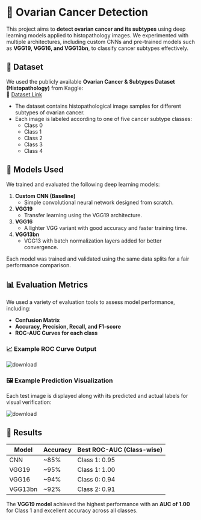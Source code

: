 # 🧬 Ovarian Cancer Detection

This project aims to **detect ovarian cancer and its subtypes** using deep learning models applied to histopathology images. We experimented with multiple architectures, including custom CNNs and pre-trained models such as **VGG19, VGG16, and VGG13bn**, to classify cancer subtypes effectively.

## 📂 Dataset

We used the publicly available **Ovarian Cancer & Subtypes Dataset (Histopathology)** from Kaggle:  
🔗 [Dataset Link](https://www.kaggle.com/datasets/bitsnpieces/ovarian-cancer-and-subtypes-dataset-histopathology)

- The dataset contains histopathological image samples for different subtypes of ovarian cancer.
- Each image is labeled according to one of five cancer subtype classes:
  - Class 0
  - Class 1
  - Class 2
  - Class 3
  - Class 4

## 🧠 Models Used

We trained and evaluated the following deep learning models:

1. **Custom CNN (Baseline)**
   - Simple convolutional neural network designed from scratch.
2. **VGG19**
   - Transfer learning using the VGG19 architecture.
3. **VGG16**
   - A lighter VGG variant with good accuracy and faster training time.
4. **VGG13bn**
   - VGG13 with batch normalization layers added for better convergence.

Each model was trained and validated using the same data splits for a fair performance comparison.

## 📊 Evaluation Metrics

We used a variety of evaluation tools to assess model performance, including:

- **Confusion Matrix**
- **Accuracy, Precision, Recall, and F1-score**
- **ROC-AUC Curves for each class**

### 📈 Example ROC Curve Output
![download](https://github.com/user-attachments/assets/b7a7752f-a78c-419a-9f18-7339734083f2)


### 🖼️ Example Prediction Visualization
Each test image is displayed along with its predicted and actual labels for visual verification:

![download](https://github.com/user-attachments/assets/e33e9233-8d60-4557-b440-6713d369188f)



## 🚀 Results

| Model     | Accuracy | Best ROC-AUC (Class-wise) |
|-----------|----------|---------------------------|
| CNN       | ~85%     | Class 1: 0.95             |
| VGG19     | ~95%     | Class 1: 1.00             |
| VGG16     | ~94%     | Class 0: 0.94             |
| VGG13bn   | ~92%     | Class 2: 0.91             |

The **VGG19 model** achieved the highest performance with an **AUC of 1.00** for Class 1 and excellent accuracy across all classes.


